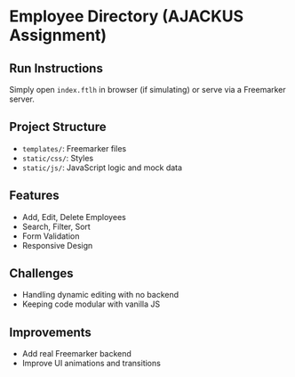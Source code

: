 # Employee Directory (AJACKUS Assignment)

## Run Instructions
Simply open `index.ftlh` in browser (if simulating) or serve via a Freemarker server.

## Project Structure
- `templates/`: Freemarker files
- `static/css/`: Styles
- `static/js/`: JavaScript logic and mock data

## Features
- Add, Edit, Delete Employees
- Search, Filter, Sort
- Form Validation
- Responsive Design

## Challenges
- Handling dynamic editing with no backend
- Keeping code modular with vanilla JS

## Improvements
- Add real Freemarker backend
- Improve UI animations and transitions
